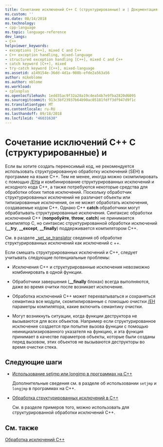 ```yaml
---
title: Сочетание исключений C++ C (структурированные) и | Документация Майкрософт
ms.custom: ''
ms.date: 08/14/2018
ms.technology:
- cpp-language
ms.topic: language-reference
dev_langs:
- C++
helpviewer_keywords:
- exceptions [C++], mixed C and C++
- C++ exception handling, mixed-language
- structured exception handling [C++], mixed C and C++
- catch keyword [C++], mixed
- try-catch keyword [C++], mixed-language
ms.assetid: a149154e-36dd-4d1a-980b-efde2a563a56
author: mikeblome
ms.author: mblome
ms.workload:
- cplusplus
ms.openlocfilehash: 1edd35ac9f32a28a19c4ea54b7e9fba2820d6095
ms.sourcegitcommit: 913c3bf23937b64b90ac05181fdff3df947d9f1c
ms.translationtype: MT
ms.contentlocale: ru-RU
ms.lasthandoff: 09/18/2018
ms.locfileid: "46031630"
---
```

# <a name="mixing-c-structured-and-c-exceptions"></a>Сочетание исключений C++ C (структурированные) и

Если вы хотите создать переносимый код, не рекомендуется использовать структурированную обработку исключений (SEH) в программе на языке C++. Тем не менее, иногда можно скомпилировать с помощью [/EHa](../build/reference/eh-exception-handling-model.md) и комбинирование структурированных исключений и исходного кода C++, а также потребуются некоторые средства для обработки обоих типов исключений. Поскольку обработчик структурированных исключений не различает объекты или типизированные исключения, он не может обработать исключения, создаваемые кодом C++. Однако C++ **catch** обработчики могут обрабатывать структурированные исключения. Синтаксис обработки исключений C++ (**попробуйте**, **throw**, **catch**) не принимается компилятор C, но синтаксис структурированной обработки исключений (**__try**, **__except**, **__finally**) поддерживается компилятором C++.

См. в разделе [_set_se_translator](../c-runtime-library/reference/set-se-translator.md) сведения об обработке структурированных исключений как исключений с ++.

Если смешать структурированных исключений и C++, следует учитывать следующие потенциальные проблемы:

- Исключения С++ и структурированные исключения невозможно комбинировать в одной функции.

- Обработчики завершения (**__finally** блоках) всегда выполняются, даже во время очитки после возникает исключение.

- Обработка исключений C++ может перехватываться и сохраняться семантика все модули, скомпилированные с помощью очистки [/EH](../build/reference/eh-exception-handling-model.md) параметры компилятора, какие включить семантику очистки.

- Могут возникнуть ситуации, когда функции деструктора не вызываются для всех объектов. Например если структурированное исключение создается при попытке вызова функции с помощью неинициализированного указателя на функцию, и эта функция принимает в качестве параметров объекты, которые были созданы перед вызовом, этих объектов не вызываются деструкторы во время очистки стека.

## <a name="next-steps"></a>Следующие шаги

- [Использование setjmp или longjmp в программах на C++](../cpp/using-setjmp-longjmp.md)

  Дополнительные сведения см. в разделе об использовании `setjmp` и `longjmp` в программах на C++.

- [Обработка структурированных исключений в C++](../cpp/exception-handling-differences.md)

  См. в разделе примеров того, можно использовать для структурированной обработки исключений C++.

## <a name="see-also"></a>См. также

[Обработка исключений С++](../cpp/cpp-exception-handling.md)
